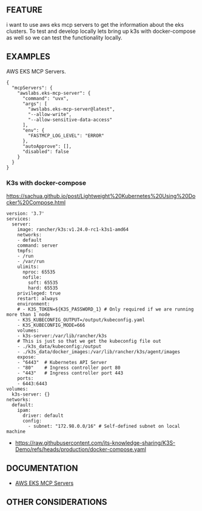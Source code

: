 ## FEATURE

i want to use aws eks mcp servers to get the information about the eks clusters. To test and develop locally lets bring up k3s with docker-compose as well so we can test the functionality locally.

## EXAMPLES

AWS EKS MCP Servers.

```
{
  "mcpServers": {
    "awslabs.eks-mcp-server": {
      "command": "uvx",
      "args": [
        "awslabs.eks-mcp-server@latest",
        "--allow-write",
        "--allow-sensitive-data-access"
      ],
      "env": {
        "FASTMCP_LOG_LEVEL": "ERROR"
      },
      "autoApprove": [],
      "disabled": false
    }
  }
}
```
### K3s with docker-compose
https://sachua.github.io/post/Lightweight%20Kubernetes%20Using%20Docker%20Compose.html
```
version: '3.7'
services:
  server:
    image: rancher/k3s:v1.24.0-rc1-k3s1-amd64
    networks:
    - default
    command: server
    tmpfs:
    - /run
    - /var/run
    ulimits:
      nproc: 65535
      nofile:
        soft: 65535
        hard: 65535
    privileged: true
    restart: always
    environment:
    # - K3S_TOKEN=${K3S_PASSWORD_1} # Only required if we are running more than 1 node
    - K3S_KUBECONFIG_OUTPUT=/output/kubeconfig.yaml
    - K3S_KUBECONFIG_MODE=666
    volumes:
    - k3s-server:/var/lib/rancher/k3s
    # This is just so that we get the kubeconfig file out
    - ./k3s_data/kubeconfig:/output
    - ./k3s_data/docker_images:/var/lib/rancher/k3s/agent/images
    expose:
    - "6443"  # Kubernetes API Server
    - "80"    # Ingress controller port 80
    - "443"   # Ingress controller port 443
    ports:
    - 6443:6443
volumes:
  k3s-server: {}
networks:
  default:
    ipam:
      driver: default
      config:
        - subnet: "172.98.0.0/16" # Self-defined subnet on local machine
```
- https://raw.githubusercontent.com/its-knowledge-sharing/K3S-Demo/refs/heads/production/docker-compose.yaml
## DOCUMENTATION
- [AWS EKS MCP Servers](https://awslabs.github.io/mcp/servers/eks-mcp-server/)

## OTHER CONSIDERATIONS
